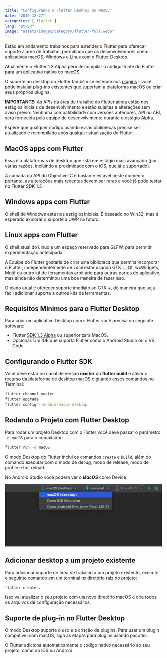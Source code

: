 ```yaml
---
title: "Configurando o Flutter Desktop no MacOS"
date: "2019-12-27"
categories: [ flutter ]
lang: "pt-BR"
image: "assets/images/category/flutter-full.webp"
---
```


Estão em andamento trabalhos para estender o Flutter para oferecer suporte à área de trabalho, permitindo que os desenvolvedores criem aplicativos macOS, Windows e Linux com o Flutter Desktop.

Atualmente o Flutter 1.3 Alpha permite compilar o código-fonte do Flutter para um aplicativo nativo do macOS.

O suporte ao desktop do Flutter também se estende aos [plugins](https://www.luizeof.com.br/) - você pode instalar plug-ins existentes que suportam a plataforma macOS ou criar seus próprios plugins.

**IMPORTANTE:** As APIs da área de trabalho do Flutter ainda estão nos estágios iniciais de desenvolvimento e estão sujeitas a alterações sem aviso prévio. Nenhuma compatibilidade com versões anteriores, API ou ABI, será fornecida pela equipe de desenvolvimento durante o estágio Alpha.

Espere que qualquer código usando essas bibliotecas precise ser atualizado e recompilado após qualquer atualização do Flutter.

## MacOS apps com Flutter

Essa é a plataformas de desktop que está em estágio mais avançado (por várias razões, incluindo a proximidade com o iOS, que já é suportado).

A camada da API do Objective-C é bastante estável neste momento, portanto, as alterações mais recentes devem ser raras e você já pode testar no Flutter SDK 1.3.

## Windows apps com Flutter

O shell do Windows está nos estágios iniciais. É baseado no Win32, mas é esperado explorar o suporte à UWP no futuro.

## Linux apps com Flutter

O shell atual do Linux é um espaço reservado para GLFW, para permitir experimentação antecipada.

A Equipe do Flutter gostaria de criar uma biblioteca que permita incorporar o Flutter, independentemente de você estar usando GTK +, Qt, wxWidgets, Motif ou outro kit de ferramentas arbitrário para outras partes do aplicativo, mas ainda não determinou uma boa maneira de fazer isso.

O plano atual é oferecer suporte imediato ao GTK +, de maneira que seja fácil adicionar suporte a outros kits de ferramentas.

## Requisitos Mínimos para o Flutter Desktop

Para criar um aplicativo Desktop com o Flutter você precisa do seguinte software:

- Flutter [SDK 1.3 Alpha](https://flutter.dev/docs/development/tools/sdk/releases?tab=macos) ou superior para MacOS.
- Opcional: Um IDE que suporta Flutter como o Android Studio ou o VS Code.

## Configurando o Flutter SDK

Você deve estar no canal de versão **master** do **flutter build** e ativar o recurso da plataforma de desktop macOS digitando esses comandos no Terminal:

```bash
flutter channel master
flutter upgrade
flutter config --enable-macos-desktop
```

## Rodando o Projeto com Flutter Desktop

Para rodar um projeto Desktop com o Flutter você deve passar o parâmetro `-d macOS` para o compilador:

```bash
flutter run -d macOS
```

O modo Desktop do Flutter inclui os comandos `create` e `build`, além do comando executar com o modo de debug, modo de release, modo de profile e hot reload.

No Android Studio você poderá ver o _**MacOS**_ como Device:

![No Android Studio você poderá ver o Flutter Desktop como target](/assets/images/flutter-desktop-android-studio.png)

## Adicionar desktop a um projeto existente

Para adicionar suporte de área de trabalho a um projeto existente, execute o seguinte comando em um terminal no diretório raiz do projeto:

```bash
flutter create .
```

Isso vai atualizar o seu projeto com um novo diretório macOS e cria todos os arquivos de configuração necessários.

## Suporte de plug-in no Flutter Desktop

O modo Desktop suporta o uso e a criação de plugins. Para usar um plugin compatível com macOS, siga as etapas para plugins usando pacotes.

O Flutter adiciona automaticamente o código nativo necessário ao seu projeto, como no iOS ou Android.
